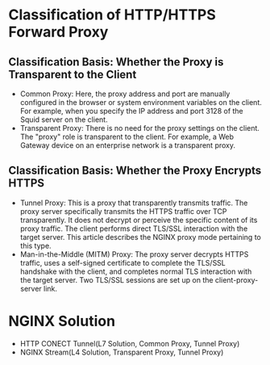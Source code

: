 # Classification of HTTP/HTTPS Forward Proxy
## Classification Basis: Whether the Proxy is Transparent to the Client
- Common Proxy: Here, the proxy address and port are manually configured in the browser or system environment variables on the client. For example, when you specify the IP address and port 3128 of the Squid server on the client.
- Transparent Proxy: There is no need for the proxy settings on the client. The "proxy" role is transparent to the client. For example, a Web Gateway device on an enterprise network is a transparent proxy.

## Classification Basis: Whether the Proxy Encrypts HTTPS
- Tunnel Proxy: This is a proxy that transparently transmits traffic. The proxy server specifically transmits the HTTPS traffic over TCP transparently. It does not decrypt or perceive the specific content of its proxy traffic. The client performs direct TLS/SSL interaction with the target server. This article describes the NGINX proxy mode pertaining to this type.
- Man-in-the-Middle (MITM) Proxy: The proxy server decrypts HTTPS traffic, uses a self-signed certificate to complete the TLS/SSL handshake with the client, and completes normal TLS interaction with the target server. Two TLS/SSL sessions are set up on the client-proxy-server link.


# NGINX Solution
- HTTP CONECT Tunnel(L7 Solution, Common Proxy, Tunnel Proxy)
- NGINX Stream(L4 Solution, Transparent Proxy, Tunnel Proxy)
